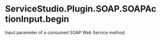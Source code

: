 # ServiceStudio.Plugin.SOAP.SOAPActionInput.begin

Input parameter of a consumed SOAP Web Service method.

